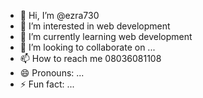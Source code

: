 - 👋 Hi, I’m @ezra730
- 👀 I’m interested in web development
- 🌱 I’m currently learning web development
- 💞️ I’m looking to collaborate on ...
- 📫 How to reach me 08036081108
- 😄 Pronouns: ...
- ⚡ Fun fact: ...

<!---
ezra730/ezra730 is a ✨ special ✨ repository because its `README.md` (this file) appears on your GitHub profile.
You can click the Preview link to take a look at your changes.
--->
